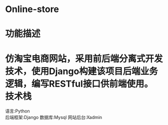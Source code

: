 # Online-store
功能描述
=
仿淘宝电商网站，采用前后端分离式开发技术，使用Django构建该项目后端业务逻辑，编写RESTful接口供前端使用。
技术栈
=
语言:Python  
后端框架:Django
数据库:Mysql
网站后台:Xadmin
